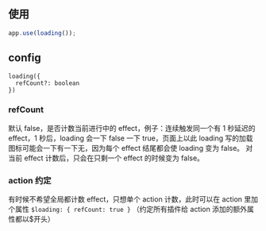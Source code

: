 ## 使用

```js
app.use(loading());
```

## config

```
loading({
  refCount?: boolean
})
```

### refCount

默认 false，是否计数当前进行中的 effect，例子：连续触发同一个有 1 秒延迟的 effect，1 秒后，loading 会一下 false 一下 true，页面上以此 loading 写的加载图标可能会一下有一下无，因为每个 effect 结尾都会使 loading 变为 false。
对当前 effect 计数后，只会在只剩一个 effect 的时候变为 false。

### action 约定

有时候不希望全局都计数 effect，只想单个 action 计数，此时可以在 action 里加个属性 `$loading: { refCount: true }` （约定所有插件给 action 添加的额外属性都以\$开头）
